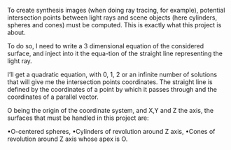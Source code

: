 To create synthesis images (when doing ray tracing, for example), potential intersection points between light rays and scene objects (here cylinders, spheres and cones) must be computed. 
This is exactly what this project is about.

To do so, I need to write a 3 dimensional equation of the considered surface, and inject into it the equa-tion of the straight line representing the light ray. 

I’ll get a quadratic equation, with 0, 1, 2 or an infinite number of solutions that will give me the intersection points coordinates. The straight line is defined by the coordinates of a point by which it passes through and the coordinates of a parallel vector.

O being the origin of the coordinate system, and X,Y and Z the axis, the surfaces that must be handled in this project are:

•O-centered spheres,
•Cylinders of revolution around Z axis,
•Cones of revolution around Z axis whose apex is O.
